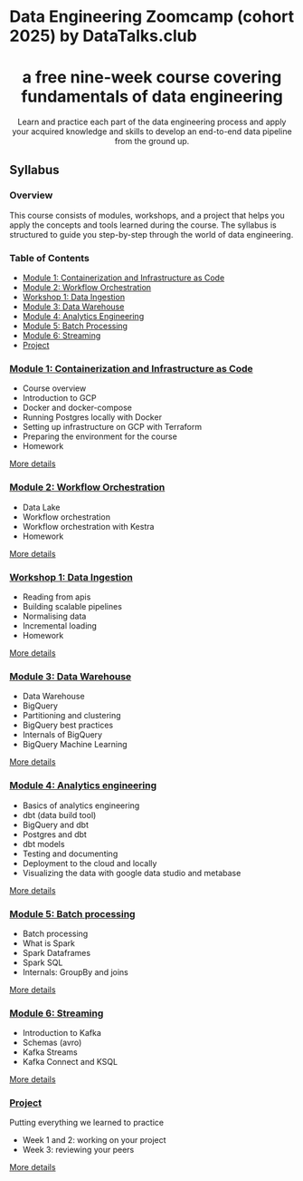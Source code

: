 # Data Engineering Zoomcamp (cohort 2025) by DataTalks.club

<h1 align="center">
    <strong>a free nine-week course covering fundamentals of data engineering</strong>
</h1>

<p align="center">
Learn and practice each part of the data engineering process and apply your acquired knowledge and skills to develop an end-to-end data pipeline from the ground up.
</p>

## Syllabus

### Overview

This course consists of modules, workshops, and a project that helps you apply the concepts and tools learned during the course. The syllabus is structured to guide you step-by-step through the world of data engineering.

### Table of Contents

- [Module 1: Containerization and Infrastructure as Code](#module-1-containerization-and-infrastructure-as-code)
- [Module 2: Workflow Orchestration](#module-2-workflow-orchestration)
- [Workshop 1: Data Ingestion](#workshop-1-data-ingestion)
- [Module 3: Data Warehouse](#module-3-data-warehouse)
- [Module 4: Analytics Engineering](#module-4-analytics-engineering)
- [Module 5: Batch Processing](#module-5-batch-processing)
- [Module 6: Streaming](#module-6-streaming)
- [Project](#project)

### [Module 1: Containerization and Infrastructure as Code](01-docker-terraform/)

* Course overview
* Introduction to GCP
* Docker and docker-compose
* Running Postgres locally with Docker
* Setting up infrastructure on GCP with Terraform
* Preparing the environment for the course
* Homework

[More details](01-docker-terraform/)


### [Module 2: Workflow Orchestration](02-workflow-orchestration/)

* Data Lake
* Workflow orchestration
* Workflow orchestration with Kestra
* Homework

[More details](02-workflow-orchestration/)


### [Workshop 1: Data Ingestion](cohorts/2025/workshops/dlt.md)

* Reading from apis
* Building scalable pipelines
* Normalising data
* Incremental loading
* Homework


[More details](cohorts/2025/workshops/dlt.md)


### [Module 3: Data Warehouse](03-data-warehouse/)

* Data Warehouse
* BigQuery
* Partitioning and clustering
* BigQuery best practices
* Internals of BigQuery
* BigQuery Machine Learning

[More details](03-data-warehouse/)


### [Module 4: Analytics engineering](04-analytics-engineering/)

* Basics of analytics engineering
* dbt (data build tool)
* BigQuery and dbt
* Postgres and dbt
* dbt models
* Testing and documenting
* Deployment to the cloud and locally
* Visualizing the data with google data studio and metabase


[More details](04-analytics-engineering/)


### [Module 5: Batch processing](05-batch/)

* Batch processing
* What is Spark
* Spark Dataframes
* Spark SQL
* Internals: GroupBy and joins

[More details](05-batch/)

### [Module 6: Streaming](06-streaming/)

* Introduction to Kafka
* Schemas (avro)
* Kafka Streams
* Kafka Connect and KSQL

[More details](06-streaming/)

### [Project](projects)

Putting everything we learned to practice

* Week 1 and 2: working on your project
* Week 3: reviewing your peers

[More details](projects)
